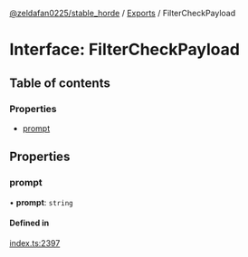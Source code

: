 [@zeldafan0225/stable_horde](../README.md) / [Exports](../modules.md) / FilterCheckPayload

# Interface: FilterCheckPayload

## Table of contents

### Properties

- [prompt](FilterCheckPayload.md#prompt)

## Properties

### prompt

• **prompt**: `string`

#### Defined in

[index.ts:2397](https://github.com/ZeldaFan0225/stable_horde/blob/6d32b90/index.ts#L2397)
